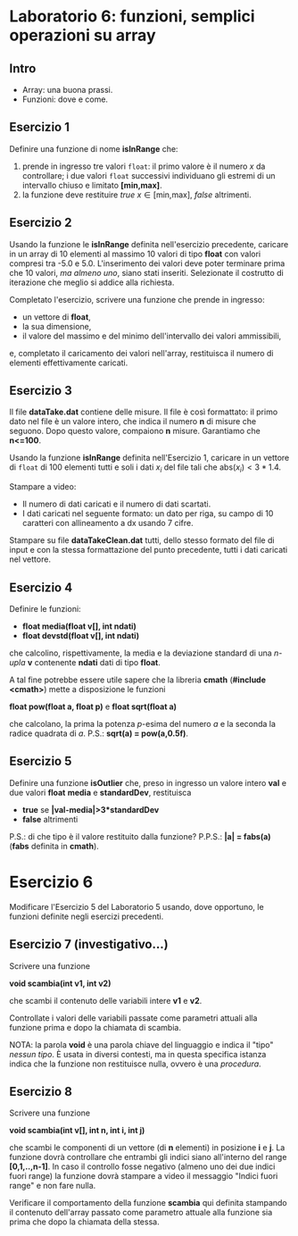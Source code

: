 # Laboratorio 6: funzioni, semplici operazioni su array

## Intro

- Array: una buona prassi.
- Funzioni: dove e come.




## Esercizio 1

Definire una funzione di nome __isInRange__ che:

1. prende in ingresso tre valori `float`: il primo valore è il numero $x$ da controllare; i due valori `float` successivi individuano gli estremi di un intervallo chiuso e limitato __[min,max]__.
2. la funzione deve restituire _true_ $x \in [\text{min,max}]$, _false_ altrimenti.



## Esercizio 2

Usando la funzione le __isInRange__ definita nell'esercizio precedente, caricare in un array di 10 elementi al massimo 10 valori di tipo __float__ con valori compresi tra -5.0 e 5.0. L'inserimento dei valori deve poter terminare prima che 10 valori, _ma almeno uno_, siano stati inseriti. Selezionate il costrutto di iterazione che meglio si addice alla richiesta.

Completato l'esercizio, scrivere una  funzione che prende in ingresso:
- un vettore di __float__,
- la sua dimensione,
- il valore del massimo e del minimo dell'intervallo dei valori ammissibili,

e, completato il caricamento dei valori nell'array, restituisca il numero di elementi effettivamente caricati.

## Esercizio 3

Il file __dataTake.dat__ contiene delle misure. Il file è così formattato: il primo dato nel file è un valore intero, che indica il numero __n__ di misure che seguono. Dopo questo valore, compaiono __n__ misure. Garantiamo che __n<=100__.

Usando la funzione __isInRange__ definita nell'Esercizio 1, caricare in un vettore di `float` di 100 elementi tutti e soli i dati $x_i$ del file tali che $\text{abs}(x_i) < 3*1.4$.

Stampare a video:
- Il numero di dati caricati e il numero di dati scartati.
- I dati caricati nel seguente formato: un dato per riga, su campo di 10 caratteri con allineamento a dx usando 7 cifre.

Stampare su file __dataTakeClean.dat__ tutti, dello stesso formato del file di input e con la stessa formattazione del punto precedente, tutti i dati caricati nel vettore.

## Esercizio 4

Definire le funzioni:

- __float media(float v[], int ndati)__
- __float devstd(float v[], int ndati)__

che calcolino, rispettivamente, la media e la deviazione standard di una _n-upla_ __v__ contenente __ndati__ dati di tipo __float__.

A tal fine potrebbe essere utile sapere che la libreria __cmath__ 
(__#include \<cmath\>__)
mette a disposizione le funzioni

__float pow(float a, float p)__
e
__float sqrt(float a)__

che calcolano, la prima la potenza _p_-esima del numero _a_ e la seconda la radice quadrata di _a_.
P.S.: __sqrt(a) = pow(a,0.5f)__.

## Esercizio 5

Definire una funzione __isOutlier__ che, preso in ingresso un valore intero __val__ e due valori __float__ __media__ e __standardDev__, restituisca

- __true__ se __|val-media|>3*standardDev__
-  __false__ altrimenti

P.S.: di che tipo è il valore restituito dalla funzione?
P.P.S.: __|a| = fabs(a)__ (__fabs__ definita in __cmath__).


# Esercizio 6

Modificare l'Esercizio 5 del Laboratorio 5 usando, dove opportuno, le funzioni definite negli esercizi precedenti.

## Esercizio 7 (investigativo...)

Scrivere una funzione

__void scambia(int v1, int v2)__

che scambi il contenuto delle variabili intere __v1__ e __v2__.

Controllate i valori delle variabili passate come parametri attuali alla funzione prima e dopo la chiamata di scambia.

NOTA: la parola __void__ è una parola chiave del linguaggio e indica il "tipo" _nessun tipo_. È usata in diversi contesti, ma in questa specifica istanza indica che la funzione non restituisce nulla, ovvero è una _procedura_.

## Esercizio 8
Scrivere una funzione 

__void scambia(int v[], int n, int i, int j)__

che scambi le componenti di un vettore (di __n__ elementi) in posizione __i__ e __j__. La funzione dovrà controllare che entrambi gli indici siano all'interno del range __[0,1,..,n-1]__. In caso il controllo fosse negativo (almeno uno dei due indici fuori range) la funzione dovrà stampare a video il messaggio "Indici fuori range"  e non fare nulla.

Verificare il comportamento della funzione __scambia__ qui definita stampando il contenuto dell'array passato come parametro attuale alla funzione sia prima che dopo la chiamata della stessa.

